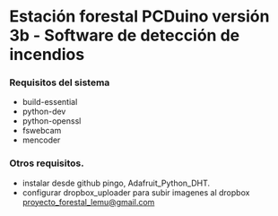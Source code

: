 # Estación forestal PCDuino versión 3b - Software de detección de incendios
### Requisitos del sistema
- build-essential
- python-dev
- python-openssl
- fswebcam
- mencoder


### Otros requisitos.
- instalar desde github pingo, Adafruit_Python_DHT.
- configurar dropbox_uploader para subir imagenes	al dropbox proyecto_forestal_lemu@gmail.com



